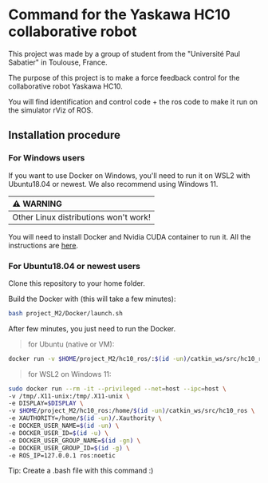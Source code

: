 # Command for the Yaskawa HC10 collaborative robot

This project was made by a group of student from the "Université Paul Sabatier" in Toulouse, France. 

The purpose of this project is to make a force feedback control for the collaborative robot Yaskawa HC10.

You will find identification and control code + the ros code to make it run on the simulator rViz of ROS.

## Installation procedure

### For Windows users

If you want to use Docker on Windows, you'll need to run it on WSL2 with Ubuntu18.04 or newest. We also recommend using Windows 11.

| **:warning: WARNING**                 |
|:--------------------------------------|
| Other Linux distributions won't work! |

You will need to install Docker and Nvidia CUDA container to run it. All the instructions are [here](https://docs.nvidia.com/cuda/wsl-user-guide/index.html).

### For Ubuntu18.04 or newest users

Clone this repository to your home folder.

Build the Docker with (this will take a few minutes):
```bash
bash project_M2/Docker/launch.sh
```

After few minutes, you just need to run the Docker.
> for Ubuntu (native or VM):
``` bash
docker run -v $HOME/project_M2/hc10_ros/:$(id -un)/catkin_ws/src/hc10_ros ros:noetic
```

> for WSL2 on Windows 11:
``` bash
sudo docker run --rm -it --privileged --net=host --ipc=host \
-v /tmp/.X11-unix:/tmp/.X11-unix \
-e DISPLAY=$DISPLAY \
-v $HOME/project_M2/hc10_ros:/home/$(id -un)/catkin_ws/src/hc10_ros \
-e XAUTHORITY=/home/$(id -un)/.Xauthority \
-e DOCKER_USER_NAME=$(id -un) \
-e DOCKER_USER_ID=$(id -u) \
-e DOCKER_USER_GROUP_NAME=$(id -gn) \
-e DOCKER_USER_GROUP_ID=$(id -g) \
-e ROS_IP=127.0.0.1 ros:noetic
```
Tip: Create a .bash file with this command :)

